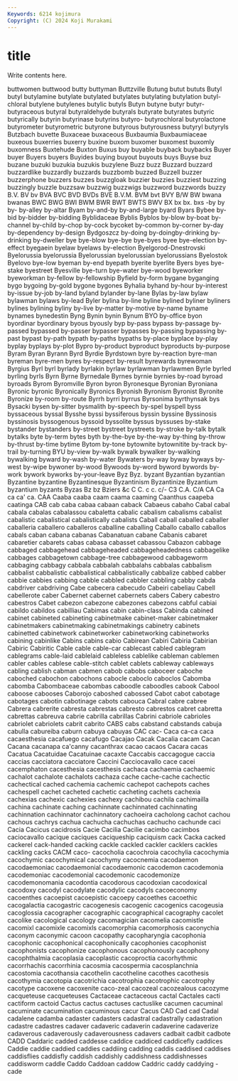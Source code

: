 ```yaml
---
Keywords: 6214 kojimura
Copyright: (C) 2024 Koji Murakami
---
```


# title

Write contents here.



 buttwomen buttwood butty buttyman Buttzville Butung butut bututs
Butyl butyl butylamine butylate butylated butylates butylating butylation butyl-chloral butylene
butylenes butylic butyls Butyn butyne butyr butyr- butyraceous butyral butyraldehyde
butyrals butyrate butyrates butyric butyrically butyrin butyrinase butyrins butyro- butyrochloral
butyrolactone butyrometer butyrometric butyrone butyrous butyrousness butyryl butyryls Butzbach buvette
Buxaceae buxaceous Buxbaumia Buxbaumiaceae buxeous buxerries buxerry buxine buxom buxomer
buxomest buxomly buxomness Buxtehude Buxton Buxus buy buyable buyback buybacks
Buyer buyer Buyers buyers Buyides buying buyout buyouts buys Buyse
buz buzane buzuki buzukia buzukis buzylene Buzz buzz Buzzard buzzard
buzzardlike buzzardly buzzards buzzbomb buzzed Buzzell buzzer buzzerphone buzzers buzzes
buzzgloak buzzier buzzies buzziest buzzing buzzingly buzzle buzzsaw buzzwig buzzwigs
buzzword buzzwords buzzy B.V. BV bv BVA BVC BVD BVDs
BVE B.V.M. BVM bvt BVY B/W BW bwana bwanas BWC
BWG BWI BWM BWR BWT BWTS BWV BX bx bx.
bxs -by by by- by-alley by-altar Byam by-and-by by-and-large byard
Byars Bybee by-bid by-bidder by-bidding Byblidaceae Byblis Byblos by-blow by-boat
by-channel by-child by-chop by-cock bycoket by-common by-corner by-day by-dependency by-design
Bydgoszcz by-doing by-doingby-drinking by-drinking by-dweller bye bye-blow bye-bye bye-byes byee
bye-election by-effect byegaein byelaw byelaws by-election Byelgorod-Dnestrovski Byelorussia byelorussia Byelorussian
byelorussian byelorussians Byelostok Byelovo bye-low byeman by-end byepath byerite byerlite
Byers byes bye-stake byestreet Byesville bye-turn bye-water bye-wood byeworker byeworkman
by-fellow by-fellowship Byfield by-form bygane byganging bygo bygoing by-gold bygone
bygones Byhalia byhand by-hour by-interest by-issue by-job by-land byland bylander
by-lane Bylas by-law bylaw bylawman bylaws by-lead Byler bylina by-line
byline bylined byliner byliners bylines bylining byliny by-live by-matter by-motive
by-name byname bynames bynedestin Byng Bynin bynin Bynum BYO by-office
byon byordinar byordinary byous byously byp by-pass bypass by-passage by-passed
bypassed by-passer bypasser bypasses by-passing bypassing by-past bypast by-path bypath
by-paths bypaths by-place byplace by-play byplay byplays by-plot Bypro by-product
byproduct byproducts by-purpose Byram Byran Byrann Byrd Byrdie Byrdstown byre
by-reaction byre-man byreman byre-men byres by-respect by-result byrewards byrewoman Byrgius
Byrl byrl byrlady byrlakin byrlaw byrlawman byrlawmen Byrle byrled byrling
byrls Byrn Byrne Byrnedale Byrnes byrnie byrnies by-road byroad byroads
Byrom Byromville Byron byron Byronesque Byronian Byroniana Byronic byronic Byronically
Byronics Byronish Byronism Byronist Byronite Byronize by-room by-route Byrrh byrri
byrrus Byrsonima byrthynsak bys Bysacki bysen by-sitter bysmalith by-speech by-spel
byspell byss byssaceous byssal Bysshe byssi byssiferous byssin byssine Byssinosis
byssinosis byssogenous byssoid byssolite byssus byssuses by-stake bystander bystanders by-street
bystreet bystreets by-stroke by-talk bytalk bytalks byte by-term bytes byth
by-the-bye by-the-way by-thing by-throw by-thrust by-time bytime Bytom by-tone bytownite
bytownitite by-track by-trail by-turning BYU by-view by-walk bywalk bywalker by-walking
bywalking byward by-wash by-water Bywaters by-way byway byways by-west by-wipe
bywoner by-wood Bywoods by-word byword bywords by-work bywork byworks by-your-leave
Byz Byz. byzant Byzantian byzantian Byzantine byzantine Byzantinesque Byzantinism Byzantinize
Byzantium byzantium byzants Byzas Bz bz Bziers &c C C.
c c. c/- C3 C.A. C/A CA Ca ca ca'
ca. CAA Caaba caaba caam caama caaming Caanthus caapeba caatinga
CAB cab caba cabaa cabaan caback Cabaeus cabaho Cabal cabal
cabala cabalas cabalassou cabaletta cabalic cabalism cabalisms cabalist cabalistic cabalistical
cabalistically cabalists Caball caball caballed caballer caballeria caballero caballeros caballine
caballing Caballo caballo caballos cabals caban cabana cabanas Cabanatuan cabane
Cabanis cabaret cabaretier cabarets cabas cabasa cabasset cabassou Cabazon cabbage
cabbaged cabbagehead cabbageheaded cabbageheadedness cabbagelike cabbages cabbagetown cabbage-tree cabbagewood cabbageworm
cabbaging cabbagy cabbala cabbalah cabbalahs cabbalas cabbalism cabbalist cabbalistic cabbalistical
cabbalistically cabbalize cabbed cabber cabbie cabbies cabbing cabble cabbled cabbler
cabbling cabby cabda cabdriver cabdriving Cabe cabecera cabecudo Cabeiri cabeliau
Cabell cabellerote caber Cabernet cabernet cabernets cabers Cabery cabestro cabestros
Cabet cabezon cabezone cabezones cabezons cabful cabiai cabildo cabildos cabilliau
Cabimas cabin cabin-class Cabinda cabined cabinet cabineted cabineting cabinetmake cabinet-maker
cabinetmaker cabinetmakers cabinetmaking cabinetmakings cabinetry cabinets cabinetted cabinetwork cabinetworker cabinetworking
cabinetworks cabining cabinlike Cabins cabins cabio Cabirean Cabiri Cabiria Cabirian
Cabiric Cabiritic Cable cable cable-car cablecast cabled cablegram cablegrams cable-laid
cablelaid cableless cablelike cableman cablemen cabler cables cablese cable-stitch cablet
cablets cableway cableways cabling cablish cabman cabmen cabob cabobs caboceer
caboche caboched cabochon cabochons cabocle caboclo caboclos Cabomba cabomba Cabombaceae
cabombas caboodle caboodles cabook Cabool caboose cabooses Caborojo caboshed cabossed
Cabot cabot cabotage cabotages cabotin cabotinage cabots cabouca Cabral cabre
cabree Cabrera cabrerite cabresta cabrestas cabresto cabrestos cabret cabretta cabrettas
cabreuva cabrie cabrilla cabrillas Cabrini cabriole cabrioles cabriolet cabriolets cabrit
cabrito CABS cabs cabstand cabstands cabuja cabulla cabureiba caburn cabuya
cabuyas CAC cac- Caca ca-ca caca cacaesthesia cacafuego cacafugo Cacajao
Cacak Cacalia cacam Cacan Cacana cacanapa ca'canny cacanthrax cacao cacaos
Cacara cacas Cacatua Cacatuidae Cacatuinae cacaxte Caccabis caccagogue caccia caccias
cacciatora cacciatore Caccini Cacciocavallo cace cacei cacemphaton cacesthesia cacesthesis cachaca
cachaemia cachaemic cachalot cachalote cachalots cachaza cache cache-cache cachectic cachectical
cached cachemia cachemic cachepot cachepots caches cachespell cachet cacheted cachetic
cacheting cachets cachexia cachexias cachexic cachexies cachexy cachibou cachila cachimailla
cachina cachinate caching cachinnate cachinnated cachinnating cachinnation cachinnator cachinnatory cachoeira
cacholong cachot cachou cachous cachrys cachua cachucha cachuchas cachucho cachunde
caci Cacia Cacicus cacidrosis Cacie Cacilia Cacilie cacimbo cacimbos caciocavallo
cacique caciques caciqueship caciquism cack Cacka cacked cackerel cack-handed cacking
cackle cackled cackler cacklers cackles cackling cacks CACM caco- cacocholia
cacochroia cacochylia cacochymia cacochymic cacochymical cacochymy cacocnemia cacodaemon cacodaemoniac cacodaemonial
cacodaemonic cacodemon cacodemonia cacodemoniac cacodemonial cacodemonic cacodemonize cacodemonomania cacodontia cacodorous
cacodoxian cacodoxical cacodoxy cacodyl cacodylate cacodylic cacodyls cacoeconomy cacoenthes cacoepist
cacoepistic cacoepy cacoethes cacoethic cacogalactia cacogastric cacogenesis cacogenic cacogenics cacogeusia
cacoglossia cacographer cacographic cacographical cacography cacolet cacolike cacological cacology cacomagician
cacomelia cacomistle cacomixl cacomixle cacomixls cacomorphia cacomorphosis caconychia caconym caconymic
cacoon cacopathy cacopharyngia cacophonia cacophonic cacophonical cacophonically cacophonies cacophonist cacophonists
cacophonize cacophonous cacophonously cacophony cacophthalmia cacoplasia cacoplastic cacoproctia cacorhythmic cacorrhachis
cacorrhinia cacosmia cacospermia cacosplanchnia cacostomia cacothansia cacothelin cacotheline cacothes cacothesis
cacothymia cacotopia cacotrichia cacotrophia cacotrophic cacotrophy cacotype cacoxene cacoxenite caco-zeal
cacozeal cacozealous cacozyme cacqueteuse cacqueteuses Cactaceae cactaceous cactal Cactales cacti
cactiform cactoid Cactus cactus cactuses cactuslike cacumen cacuminal cacuminate cacumination
cacuminous cacur Cacus CAD Cad cad Cadal cadalene cadamba cadaster
cadasters cadastral cadastrally cadastration cadastre cadastres cadaver cadaveric cadaverin cadaverine
cadaverize cadaverous cadaverously cadaverousness cadavers cadbait cadbit cadbote CADD Caddaric
cadded caddesse caddice caddiced caddicefly caddices Caddie caddie caddied caddies
caddiing cadding caddis caddised caddises caddisflies caddisfly caddish caddishly caddishness
caddishnesses caddisworm caddle Caddo Caddoan caddow Caddric caddy caddying -cade
